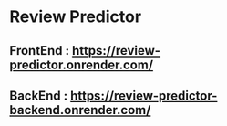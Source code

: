 # Review Predictor
## FrontEnd : https://review-predictor.onrender.com/
## BackEnd : https://review-predictor-backend.onrender.com/